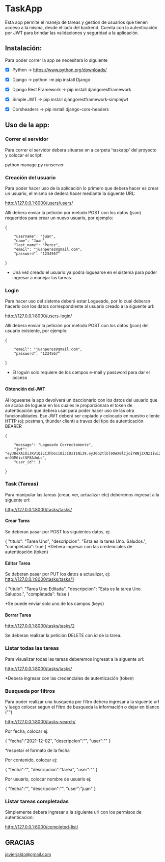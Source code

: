 
# TaskApp

Esta app permite el manejo de tareas y gestion de usuarios que tienen acceso a la misma, desde el lado del backend. 
Cuenta con la autenticación por JWT para brindar las validaciones y seguridad a la aplicación.



## Instalación:

Para poder correr la app se necesitara lo siguiente

- [x] Python -> https://www.python.org/downloads/
- [x] Django -> python -m pip install Django
- [x] Django Rest Framework -> pip install djangorestframework
- [x] Simple JWT -> pip install djangorestframework-simplejwt
- [x] Corsheaders -> pip install django-cors-headers


## Uso de la app:
   
### Correr el servidor
   
Para correr el servidor debera situarse en a carpeta 'taskapp' del proyecto y colocar el script:
   
python manage.py runserver
   
### Creación del usuario

Para poder hacer uso de la aplicación lo primero que debera hacer es crear un usuario, el mismo se dedera hacer mediante la siguente URL:
   
http://127.0.0.1:8000/users/users/
   
Allí debera enviar la petición por metodo POST con los datos (json) requeridos para crear un nuevo usuario, por ejemplo:
   
{
  
        "username": "juan",
        "name": "Juan",
        "last_name": "Perez",
        "email": "juanperez@gmail.com",
        "password": "1234567"
  
}
   
- Una vez creado el usuario ya podra loguearse en el sistema para poder ingresar a manejar las tareas.
   
 ### Login 
   
Para hacer uso del sistema deberá estar Logueado, por lo cual deberan hacerlo con los datos correspondiente al usuario creado a la siguente url:
   
http://127.0.0.1:8000/users-login/
   
   
Allí debera enviar la petición por metodo POST con los datos (json) del usuario existente, por ejemplo:
   
{
   
        "email": "juanperez@gmail.com",
        "password": "1234567"
}
   
* El loguin solo requiere de los campos e-mail y password para dar el acceso
   
#### Obtención del JWT

Al loguearse la app devolverá un daccionario con los datos del usuario que se acaba de loguear en los cuales le proporcionara el token de autenticación que debera usar para poder hacer uso de las otra funcionalidades. Ese JWT deberá ser copiado y colocado en nuestro cliente HTTP (ej: postman, thunder client) a traves del tipo de autenticación BEARER

{
   
        "message": "Logueado Correctamente",
        "jwt": "eyJ0eXAiOiJKV1QiLCJhbGciOiJIUzI1NiJ9.eyJ0b2tlbl90eXBlIjoiYWNjZXNzIiwiZXhwIjoxNjM4NDc2NTI3LCJqdGkiOiI5NWE2MzNjZDkyMTA0NDBjOTlkMDM1YjFhYjkwMzEzYiIsInVzZXJfaWQiOjF9.MT6VrRI28SzVt8Y88mwGLyQ4C-en93M6ict5F8AUnLc",
        "user_id": 1
        
}

### Task (Tareas)

Para manipular las tareas (crear, ver, actualizar etc) deberemos ingresat a la siguente url:
  
http://127.0.0.1:8000/tasks/tasks/
  
#### Crear Tarea
  
Se deberan pasar por POST los siguientes datos, ej:

{
     "titulo": "Tarea Uno",
     "descripcion": "Esta es la tarea Uno. Saludos.",
     "completada": true
}
*Debera ingresar con las credenciales de autenticación (token)
  
#### Editar Tarea

Se deberan pasar por PUT los datos a actualizar, ej:
http://127.0.0.1:8000/tasks/tasks/1

{
     "titulo": "Tarea Uno Editada",
     "descripcion": "Esta es la tarea Uno. Saludos.",
     "completada": false
}

*Se puede enviar solo uno de los campos (keys)

#### Borrar Tarea

http://127.0.0.1:8000/tasks/tasks/2

Se deberan realizar la petición DELETE con id de la tarea.


### Listar todas las tareas

Para visualizar todas las tareas deberemos ingresat a la siguente url:
  
http://127.0.0.1:8000/tasks/tasks/

*Debera ingresar con las credenciales de autenticación (token)

### Busqueda por filtros

Para poder realizar una busqueda por filtro debera ingresar a la siguente url y luego colocar segun el filtro de busqueda la información o dejar en blanco ("")

http://127.0.0.1:8000/tasks-search/

Por fecha, colocar ej:

{
     "fecha":"2021-12-02",
     "descripcion":"",
     "user":""
}

*respetar el formato de la fecha

Por contenido, colocar ej:

{
     "fecha":"",
     "descripcion":"tarea",
     "user":""
}

Por usuario, colocar nombre de usuario ej:

{
     "fecha":"",
     "descripcion":"",
     "user":"juan"
}

### Listar tareas completadas

Simplemente debera ingresar a la siguiente url con los permisos de autenticacion:

http://127.0.0.1:8000/completed-list/


## GRACIAS
javierjaldo@gmail.com




  

  
  


